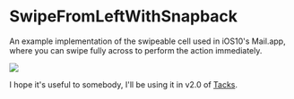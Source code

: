 # SwipeFromLeftWithSnapback
An example implementation of the swipeable cell used in iOS10's Mail.app, where you can swipe fully across to perform the action immediately.

<img src="https://www.dropbox.com/s/eyfwgy1fk7s18ir/swipeable%20cell.gif?dl=1" />

I hope it's useful to somebody, I'll be using it in v2.0 of [Tacks](http://www.tacks.cc).
